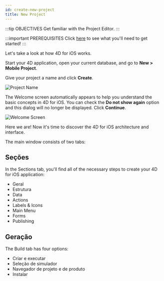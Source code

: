 ```yaml
---
id: create-new-project
title: New Project
---
```


:::tip OBJECTIVES Get familiar with the Project Editor. :::

:::important PREREQUISITES Click [here](prerequisites.html) to see what you'll need to get started! :::

Let's take a look at how 4D for iOS works.

Start your 4D application, open your current database, and go to **New > Mobile Project**.

Give your project a name and click **Create**.

![Project Name](assets/en/project-editor/Project-creation-4D-for-iOS.png)

The Welcome screen automatically appears to help you understand the basic concepts in 4D for iOS. You can check the **Do not show again** option and this dialog will no longer be displayed. Click **Continue**.

![Welcome Screen](assets/en/project-editor/Welcome-Screen-4D-for-iOS.png)

Here we are! Now it's time to discover the 4D for iOS architecture and interface.

The main window consists of two tabs:

## Seções

In the Sections tab, you'll find all of the necessary steps to create your 4D for iOS application:

* Geral
* Estrutura
* Data
* Actions
* Labels & Icons
* Main Menu
* Forms
* Publishing

## Geração

The Build tab has four options:

* Criar e executar
* Seleção de simulador
* Navegador de projeto e de produto
* Instalar 
